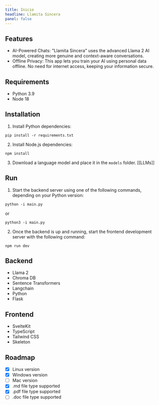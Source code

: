 ```yaml
---
title: Inicio
headline: Llamita Sincera
panel: false
---
```


## Features

- AI-Powered Chats: "Llamita Sincera" uses the advanced Llama 2 AI model, creating more genuine and context-aware conversations.
- Offline Privacy: This app lets you train your AI using personal data offline. No need for internet access, keeping your information secure.

## Requirements

- Python 3.9
- Node 18

## Installation

1. Install Python dependencies:

```
pip install -r requirements.txt
```

2. Install Node.js dependencies:

```
npm install
```

3. Download a language model and place it in the `models` folder. [[LLMs]]

## Run

1. Start the backend server using one of the following commands, depending on your Python version:

```
python -i main.py
```

or 

```
python3 -i main.py
```

2. Once the backend is up and running, start the frontend development server with the following command: 

```
npm run dev
```

## Backend

- Llama 2
- Chroma DB
- Sentence Transformers
- Langchain
- Python
- Flask

## Frontend

- SvelteKit
- TypeScript
- Tailwind CSS
- Skeleton

## Roadmap

- [x] Linux version
- [x] Windows version
- [ ] Mac version
- [x] .md file type supported
- [x] .pdf file type supported
- [ ] .doc file type supported
